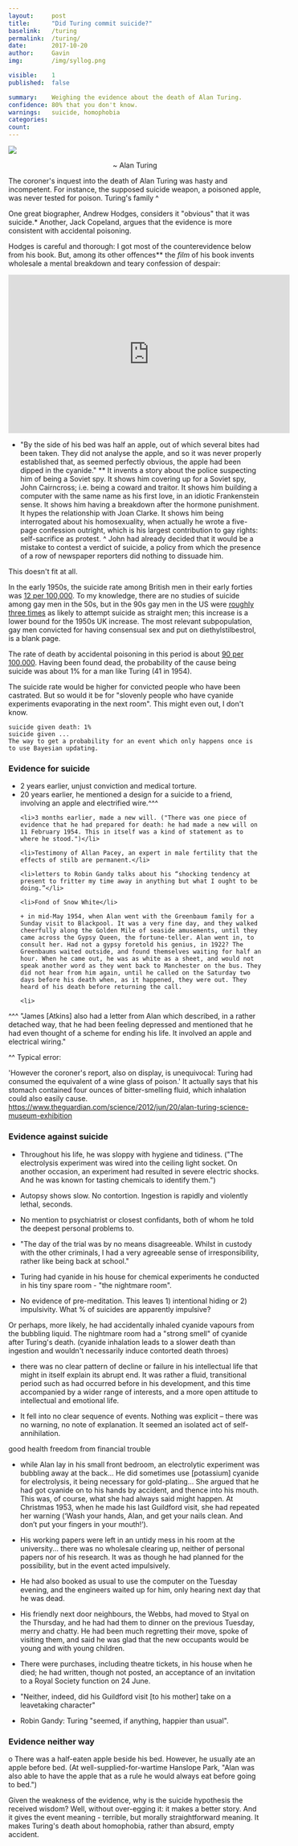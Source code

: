 ```yaml
---
layout: 	post
title:  	"Did Turing commit suicide?"
baselink:	/turing
permalink:	/turing/
date:   	2017-10-20
author:		Gavin	
img:		/img/syllog.png

visible:	1
published: 	false

summary:	Weighing the evidence about the death of Alan Turing.
confidence: 80% that you don't know.
warnings: 	suicide, homophobia
categories: 
count: 		
---
```



<img src="/img/syllog.png"></a>
<center>~ Alan Turing</center>


The coroner's inquest into the death of Alan Turing was hasty and incompetent. For instance, the supposed suicide weapon, a poisoned apple, was never tested for poison. Turing's family ^

One great biographer, Andrew Hodges, considers it "obvious" that it was suicide.* Another, Jack Copeland, argues that the evidence is more consistent with accidental poisoning.

Hodges is careful and thorough: I got most of the counterevidence below from his book. But, among its other offences** the <i>film</i> of his book invents wholesale a mental breakdown and teary confession of despair:

<iframe width="560" height="315" src="https://www.youtube.com/embed/zdyGvz2DSd8" frameborder="0" allowfullscreen></iframe>

* "By the side of his bed was half an apple, out of which several bites had been taken. They did not analyse the apple, and so it was never properly established that, as seemed perfectly obvious, the apple had been dipped in the cyanide."
**  It invents a story about the police suspecting him of being a Soviet spy. It shows him covering up for a Soviet spy, John Cairncross; i.e. being a coward and traitor. It shows him building a computer with the same name as his first love, in an idiotic Frankenstein sense. It shows him having a breakdown after the hormone punishment. It hypes the relationship with Joan Clarke. It shows him being interrogated about his homosexuality, when actually he wrote a five-page confession outright, which is his largest contribution to gay rights: self-sacrifice as protest.
^ John had already decided that it would be a mistake to contest a verdict of suicide, a policy from which the presence of a row of newspaper reporters did nothing to dissuade him.

This doesn't fit at all.

In the early 1950s, the suicide rate among British men in their early forties was 
<a href="https://oup.silverchair-cdn.com/oup/backfile/Content_public/Journal/ije/39/6/10.1093_ije_dyq094/1/m_dyq094f3a.gif?Expires=1505678487&Signature=VCigV0ecvJUK5eIzdFDpm4hEH5gGdVCliOPEL0K8LZDwy9LYr8Tr~qHYcxZEIn8r7dcADLJIxiRCqDIimLxhsuYu-KD~uMmJIFffJr6xyPhl59eocUAnRSHV1TjsKGp6sptga4VTuOzFoUNxNZF2ENkLJxt6~TnfAh~3cmkxSu024m-UPF-LbQpKC9GxsopuaK1JAev0jbxTLIFSnYPgTia7q3OUgi0OWrJ3FtKjbxUJZ1tpm5QIgc83umqnkKB42mPQ6pWbg2A1aIm538efRON2GQJJUc0W-UQfhsCbOGSQH1eLPlWvIeDrOOnCd6uv9NCd2~4c~tqguKSdvLXS7A__&Key-Pair-Id=APKAIUCZBIA4LVPAVW3Q">12 per 100,000</a>. To my knowledge, there are no studies of suicide among gay men in the 50s, but in the 90s gay men in the US were <a href="https://www.ncbi.nlm.nih.gov/pmc/articles/PMC1447240/ ">roughly three times</a> as likely to attempt suicide as straight men; this increase is a lower bound for the 1950s UK increase. The most relevant subpopulation, gay men convicted for having consensual sex and put on diethylstilbestrol, is a blank page.

The rate of death by accidental poisoning in this period is about <a href="https://www.ons.gov.uk/ons/rel/hsq/health-statistics-quarterly/no--18--summer-2003/twentieth-century-mortality-trends-in-england-and-wales.pdf">90 per 100,000</a>.
Having been found dead, the probability of the cause being suicide was about 1% for a man like Turing (41 in 1954). 

The suicide rate would be higher for convicted people who have been castrated. But so would it be for "slovenly people who have cyanide experiments evaporating in the next room". This might even out, I don't know.



    suicide given death: 1%
    suicide given ...
    The way to get a probability for an event which only happens once is to use Bayesian updating.










<h3>Evidence for suicide</h3>

<ul>
	<li>2 years earlier, unjust conviction and medical torture.</li>
	<li>20 years earlier, he mentioned a design for a suicide to a friend, involving an apple and electrified wire.^^^</li>

	<li>3 months earlier, made a new will. ("There was one piece of evidence that he had prepared for death: he had made a new will on 11 February 1954. This in itself was a kind of statement as to where he stood.")</li>

	<li>Testimony of Allan Pacey, an expert in male fertility that the effects of stilb are permanent.</li>

	<li>letters to Robin Gandy talks about his “shocking tendency at present to fritter my time away in anything but what I ought to be doing.”</li>

	<li>Fond of Snow White</li>

	+ in mid-May 1954, when Alan went with the Greenbaum family for a Sunday visit to Blackpool. It was a very fine day, and they walked cheerfully along the Golden Mile of seaside amusements, until they came across the Gypsy Queen, the fortune-teller. Alan went in, to consult her. Had not a gypsy foretold his genius, in 1922? The Greenbaums waited outside, and found themselves waiting for half an hour. When he came out, he was as white as a sheet, and would not speak another word as they went back to Manchester on the bus. They did not hear from him again, until he called on the Saturday two days before his death when, as it happened, they were out. They heard of his death before returning the call.

	<li>
</ul>



^^^ "James [Atkins] also had a letter from Alan which described, in a rather detached way, that he had been feeling depressed and mentioned that he had even thought of a scheme for ending his life. It involved an apple and electrical wiring."

^^ Typical error:

'However the coroner's report, also on display, is unequivocal: Turing had consumed the equivalent of a wine glass of poison.' It actually says that his stomach contained four ounces of bitter-smelling fluid, which inhalation could also easily cause.
https://www.theguardian.com/science/2012/jun/20/alan-turing-science-museum-exhibition


<h3>Evidence against suicide</h3>

- Throughout his life, he was sloppy with hygiene and tidiness. ("The electrolysis experiment was wired into the ceiling light socket. On another occasion, an experiment had resulted in severe electric shocks. And he was known for tasting chemicals to identify them.")

- Autopsy shows slow. No contortion. Ingestion is rapidly and violently lethal, seconds.

- No mention to psychiatrist or closest confidants, both of whom he told the deepest personal problems to.

- "The day of the trial was by no means disagreeable. Whilst in custody with the other criminals, I had a very agreeable sense of irresponsibility, rather like being back at school." 
- Turing had cyanide in his house for chemical experiments he conducted in his tiny spare room - "the nightmare room".

- No evidence of pre-meditation.
This leaves 1) intentional hiding or 2) impulsivity. What % of suicides are apparently impulsive?

Or perhaps, more likely, he had accidentally inhaled cyanide vapours from the bubbling liquid. The nightmare room had a "strong smell" of cyanide after Turing's death. (cyanide inhalation leads to a slower death than ingestion and wouldn't necessarily induce contorted death throes)

- there was no clear pattern of decline or failure in his intellectual life that might in itself explain its abrupt end. It was rather a fluid, transitional period such as had occurred before in his development, and this time accompanied by a wider range of interests, and a more open attitude to intellectual and emotional life.

- It fell into no clear sequence of events. Nothing was explicit – there was no warning, no note of explanation. It seemed an isolated act of self-annihilation. 

good health 
freedom from financial trouble

- while Alan lay in his small front bedroom, an electrolytic experiment was bubbling away at the back... He did sometimes use [potassium] cyanide for electrolysis, it being necessary for gold-plating... She argued that he had got cyanide on to his hands by accident, and thence into his mouth. This was, of course, what she had always said might happen. At Christmas 1953, when he made his last Guildford visit, she had repeated her warning (‘Wash your hands, Alan, and get your nails clean. And don’t put your fingers in your mouth!’).

- His working papers were left in an untidy mess in his room at the university... there was no wholesale clearing up, neither of personal papers nor of his research. It was as though he had planned for the possibility, but in the event acted impulsively.

- He had also booked as usual to use the computer on the Tuesday evening, and the engineers waited up for him, only hearing next day that he was dead. 

- His friendly next door neighbours, the Webbs, had moved to Styal on the Thursday, and he had had them to dinner on the previous Tuesday, merry and chatty. He had been much regretting their move, spoke of visiting them, and said he was glad that the new occupants would be young and with young children. 

- There were purchases, including theatre tickets, in his house when he died; he had written, though not posted, an acceptance of an invitation to a Royal Society function on 24 June. 

- "Neither, indeed, did his Guildford visit [to his mother] take on a leavetaking character"

-  Robin Gandy: Turing "seemed, if anything, happier than usual".



<h3>Evidence neither way</h3>

o  There was a half-eaten apple beside his bed. However, he usually ate an apple before bed. (At well-supplied-for-wartime Hanslope Park, "Alan was also able to have the apple that as a rule he would always eat before going to bed.")





Given the weakness of the evidence, why is the suicide hypothesis the received wisdom? Well, without over-egging it: it makes a better story. And it gives the event meaning - terrible, but morally straightforward meaning. It makes Turing's death about homophobia, rather than absurd, empty accident.